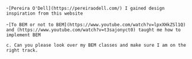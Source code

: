 -`[Pereira O'Dell](https://pereiraodell.com/) I gained design inspiration from this website`

-`[To BEM or not to BEM](https://www.youtube.com/watch?v=lpxXHkZSl1Q) and (https://www.youtube.com/watch?v=t3sajonyct0) taught me how to implement BEM`

`c. Can you please look over my BEM classes and make sure I am on the right track.`
